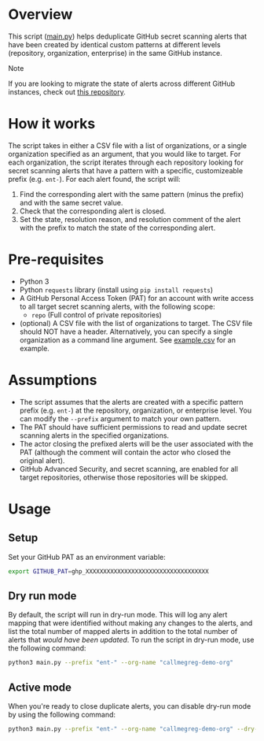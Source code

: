 # Overview

This script ([main.py](./main.py)) helps deduplicate GitHub secret scanning alerts that have been created by identical custom patterns at different levels (repository, organization, enterprise) in the same GitHub instance.

> [!NOTE]
> If you are looking to migrate the state of alerts across different GitHub instances, check out [this repository](https://github.com/CallMeGreg/migrate-secret-alert-state).

# How it works

The script takes in either a CSV file with a list of organizations, or a single organization specified as an argument, that you would like to target. For each organization, the script iterates through each repository looking for secret scanning alerts that have a pattern with a specific, customizeable prefix (e.g. `ent-`). For each alert found, the script will:
1. Find the corresponding alert with the same pattern (minus the prefix) and with the same secret value.
2. Check that the corresponding alert is closed.
3. Set the state, resolution reason, and resolution comment of the alert with the prefix to match the state of the corresponding alert.

# Pre-requisites
- Python 3
- Python `requests` library (install using `pip install requests`)
- A GitHub Personal Access Token (PAT) for an account with write access to all target secret scanning alerts, with the following scope:
  - `repo` (Full control of private repositories)
- (optional) A CSV file with the list of organizations to target. The CSV file should NOT have a header. Alternatively, you can specify a single organization as a command line argument. See [example.csv](./example.csv) for an example.


# Assumptions

- The script assumes that the alerts are created with a specific pattern prefix (e.g. `ent-`) at the repository, organization, or enterprise level. You can modify the `--prefix` argument to match your own pattern.
- The PAT should have sufficient permissions to read and update secret scanning alerts in the specified organizations.
- The actor closing the prefixed alerts will be the user associated with the PAT (although the comment will contain the actor who closed the original alert).
- GitHub Advanced Security, and secret scanning, are enabled for all target repositories, otherwise those repositories will be skipped.

# Usage

## Setup

Set your GitHub PAT as an environment variable:

```bash
export GITHUB_PAT=ghp_XXXXXXXXXXXXXXXXXXXXXXXXXXXXXXXXXXX
```

## Dry run mode

By default, the script will run in dry-run mode. This will log any alert mapping that were identified without making any changes to the alerts, and list the total number of mapped alerts in addition to the total number of alerts that _would have been updated_. To run the script in dry-run mode, use the following command:

```bash
python3 main.py --prefix "ent-" --org-name "callmegreg-demo-org"
```

## Active mode

When you're ready to close duplicate alerts, you can disable dry-run mode by using the following command:

```bash
python3 main.py --prefix "ent-" --org-name "callmegreg-demo-org" --dry-run false
```